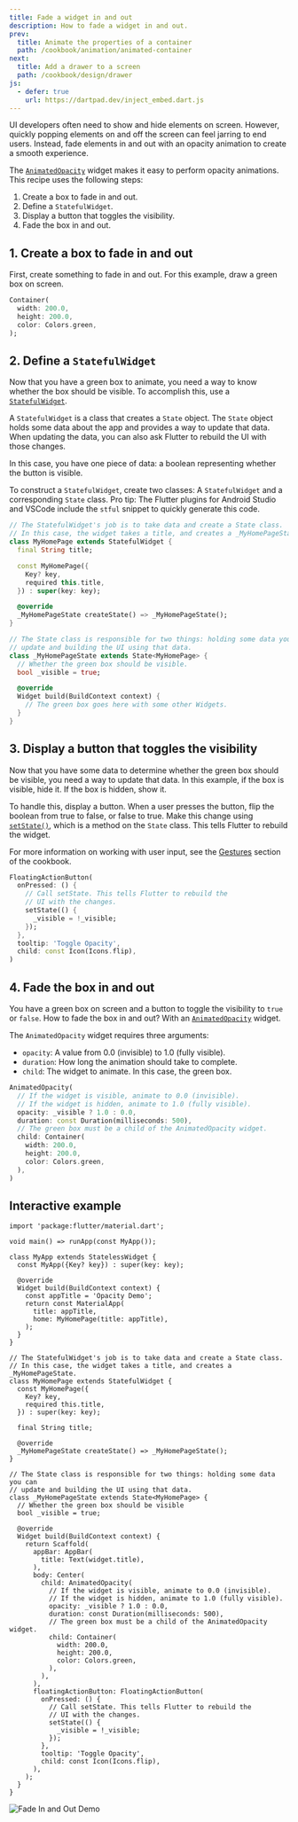 ```yaml
---
title: Fade a widget in and out
description: How to fade a widget in and out.
prev:
  title: Animate the properties of a container
  path: /cookbook/animation/animated-container
next:
  title: Add a drawer to a screen
  path: /cookbook/design/drawer
js:
  - defer: true
    url: https://dartpad.dev/inject_embed.dart.js
---
```


<?code-excerpt path-base="cookbook/animation/opacity_animation/"?>

UI developers often need to show and hide elements on screen.
However, quickly popping elements on and off the screen can
feel jarring to end users. Instead,
fade elements in and out with an opacity animation to create
a smooth experience.

The [`AnimatedOpacity`][] widget makes it easy to perform opacity
animations. This recipe uses the following steps:

  1. Create a box to fade in and out.
  2. Define a `StatefulWidget`.
  3. Display a button that toggles the visibility.
  4. Fade the box in and out.

## 1. Create a box to fade in and out

First, create something to fade in and out. For this example,
draw a green box on screen.

<!-- skip -->
```dart
Container(
  width: 200.0,
  height: 200.0,
  color: Colors.green,
);
```

## 2. Define a `StatefulWidget`

Now that you have a green box to animate,
you need a way to know whether the box should be visible.
To accomplish this, use a [`StatefulWidget`][].

A `StatefulWidget` is a class that creates a `State` object.
The `State` object holds some data about the app and provides a way to
update that data. When updating the data,
you can also ask Flutter to rebuild the UI with those changes.

In this case, you have one piece of data:
a boolean representing whether the button is visible.

To construct a `StatefulWidget`, create two classes: A
`StatefulWidget` and a corresponding `State` class.
Pro tip: The Flutter plugins for Android Studio and VSCode include
the `stful` snippet to quickly generate this code.

<?code-excerpt "lib/starter.dart (Starter)" remove="return Container();"?>
```dart
// The StatefulWidget's job is to take data and create a State class.
// In this case, the widget takes a title, and creates a _MyHomePageState.
class MyHomePage extends StatefulWidget {
  final String title;

  const MyHomePage({
    Key? key,
    required this.title,
  }) : super(key: key);

  @override
  _MyHomePageState createState() => _MyHomePageState();
}

// The State class is responsible for two things: holding some data you can
// update and building the UI using that data.
class _MyHomePageState extends State<MyHomePage> {
  // Whether the green box should be visible.
  bool _visible = true;

  @override
  Widget build(BuildContext context) {
    // The green box goes here with some other Widgets.
  }
}
```

## 3. Display a button that toggles the visibility

Now that you have some data to determine whether the green box
should be visible, you need a way to update that data.
In this example, if the box is visible, hide it.
If the box is hidden, show it.

To handle this, display a button. When a user presses the button,
flip the boolean from true to false, or false to true.
Make this change using [`setState()`][],
which is a method on the `State` class.
This tells Flutter to rebuild the widget.

For more information on working with user input,
see the [Gestures][] section of the cookbook.

<?code-excerpt "lib/main.dart (FAB)" replace="/^floatingActionButton: //g;/,$//g"?>
```dart
FloatingActionButton(
  onPressed: () {
    // Call setState. This tells Flutter to rebuild the
    // UI with the changes.
    setState(() {
      _visible = !_visible;
    });
  },
  tooltip: 'Toggle Opacity',
  child: const Icon(Icons.flip),
)
```

## 4. Fade the box in and out

You have a green box on screen and a button to toggle the visibility
to `true` or `false`. How to fade the box in and out? With an
[`AnimatedOpacity`][] widget.

The `AnimatedOpacity` widget requires three arguments:

  * `opacity`: A value from 0.0 (invisible) to 1.0 (fully visible).
  * `duration`: How long the animation should take to complete.
  * `child`: The widget to animate. In this case, the green box.

<?code-excerpt "lib/main.dart (AnimatedOpacity)" replace="/^child: //g;/,$//g"?>
```dart
AnimatedOpacity(
  // If the widget is visible, animate to 0.0 (invisible).
  // If the widget is hidden, animate to 1.0 (fully visible).
  opacity: _visible ? 1.0 : 0.0,
  duration: const Duration(milliseconds: 500),
  // The green box must be a child of the AnimatedOpacity widget.
  child: Container(
    width: 200.0,
    height: 200.0,
    color: Colors.green,
  ),
)
```

## Interactive example

<?code-excerpt "lib/main.dart"?>
```run-dartpad:theme-light:mode-flutter:run-true:width-100%:height-600px:split-60:ga_id-interactive_example:null_safety-true
import 'package:flutter/material.dart';

void main() => runApp(const MyApp());

class MyApp extends StatelessWidget {
  const MyApp({Key? key}) : super(key: key);

  @override
  Widget build(BuildContext context) {
    const appTitle = 'Opacity Demo';
    return const MaterialApp(
      title: appTitle,
      home: MyHomePage(title: appTitle),
    );
  }
}

// The StatefulWidget's job is to take data and create a State class.
// In this case, the widget takes a title, and creates a _MyHomePageState.
class MyHomePage extends StatefulWidget {
  const MyHomePage({
    Key? key,
    required this.title,
  }) : super(key: key);

  final String title;

  @override
  _MyHomePageState createState() => _MyHomePageState();
}

// The State class is responsible for two things: holding some data you can
// update and building the UI using that data.
class _MyHomePageState extends State<MyHomePage> {
  // Whether the green box should be visible
  bool _visible = true;

  @override
  Widget build(BuildContext context) {
    return Scaffold(
      appBar: AppBar(
        title: Text(widget.title),
      ),
      body: Center(
        child: AnimatedOpacity(
          // If the widget is visible, animate to 0.0 (invisible).
          // If the widget is hidden, animate to 1.0 (fully visible).
          opacity: _visible ? 1.0 : 0.0,
          duration: const Duration(milliseconds: 500),
          // The green box must be a child of the AnimatedOpacity widget.
          child: Container(
            width: 200.0,
            height: 200.0,
            color: Colors.green,
          ),
        ),
      ),
      floatingActionButton: FloatingActionButton(
        onPressed: () {
          // Call setState. This tells Flutter to rebuild the
          // UI with the changes.
          setState(() {
            _visible = !_visible;
          });
        },
        tooltip: 'Toggle Opacity',
        child: const Icon(Icons.flip),
      ),
    );
  }
}
```

<noscript>
  <img src="/assets/images/docs/cookbook/fade-in-out.gif" alt="Fade In and Out Demo" class="site-mobile-screenshot" />
</noscript>

[`AnimatedOpacity`]: {{site.api}}/flutter/widgets/AnimatedOpacity-class.html
[Gestures]: {{site.url}}/cookbook#gestures
[`StatefulWidget`]: {{site.api}}/flutter/widgets/StatefulWidget-class.html
[`setState()`]: {{site.api}}/flutter/widgets/State/setState.html

